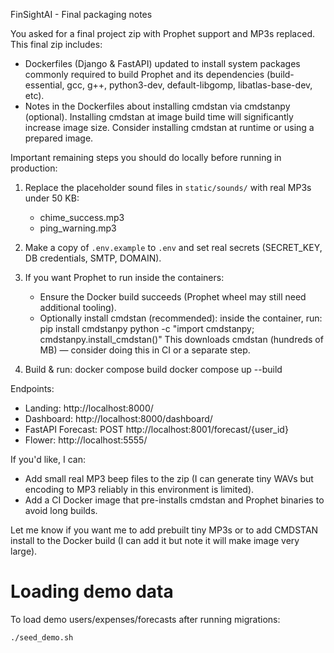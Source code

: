 FinSightAI - Final packaging notes

You asked for a final project zip with Prophet support and MP3s replaced. This final zip includes:

- Dockerfiles (Django & FastAPI) updated to install system packages commonly required to build Prophet and its dependencies (build-essential, gcc, g++, python3-dev, default-libgomp, libatlas-base-dev, etc).
- Notes in the Dockerfiles about installing cmdstan via cmdstanpy (optional). Installing cmdstan at image build time will significantly increase image size. Consider installing cmdstan at runtime or using a prepared image.

Important remaining steps you should do locally before running in production:
1. Replace the placeholder sound files in `static/sounds/` with real MP3s under 50 KB:
   - chime_success.mp3
   - ping_warning.mp3

2. Make a copy of `.env.example` to `.env` and set real secrets (SECRET_KEY, DB credentials, SMTP, DOMAIN).

3. If you want Prophet to run inside the containers:
   - Ensure the Docker build succeeds (Prophet wheel may still need additional tooling).
   - Optionally install cmdstan (recommended): inside the container, run:
       pip install cmdstanpy
       python -c "import cmdstanpy; cmdstanpy.install_cmdstan()"
     This downloads cmdstan (hundreds of MB) — consider doing this in CI or a separate step.

4. Build & run:
   docker compose build
   docker compose up --build

Endpoints:
- Landing: http://localhost:8000/
- Dashboard: http://localhost:8000/dashboard/
- FastAPI Forecast: POST http://localhost:8001/forecast/{user_id}
- Flower: http://localhost:5555/

If you'd like, I can:
- Add small real MP3 beep files to the zip (I can generate tiny WAVs but encoding to MP3 reliably in this environment is limited).
- Add a CI Docker image that pre-installs cmdstan and Prophet binaries to avoid long builds.

Let me know if you want me to add prebuilt tiny MP3s or to add CMDSTAN install to the Docker build (I can add it but note it will make image very large).


# Loading demo data

To load demo users/expenses/forecasts after running migrations:

```
./seed_demo.sh
```
